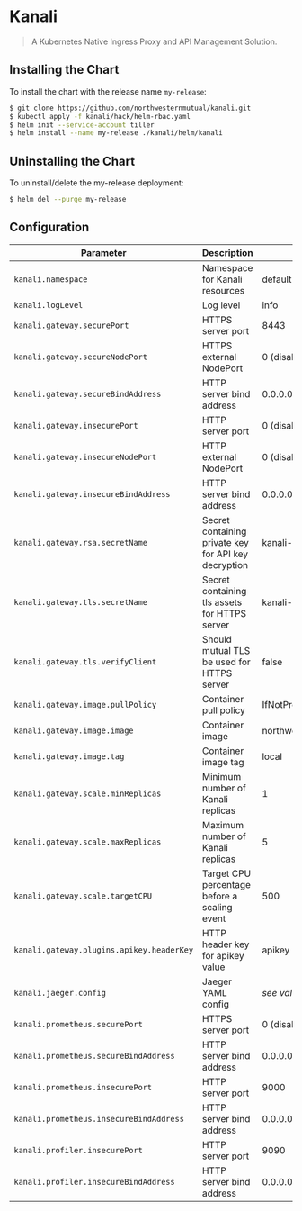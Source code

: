 # Kanali

> A Kubernetes Native Ingress Proxy and API Management Solution.

## Installing the Chart

To install the chart with the release name `my-release`:

```sh
$ git clone https://github.com/northwesternmutual/kanali.git
$ kubectl apply -f kanali/hack/helm-rbac.yaml
$ helm init --service-account tiller
$ helm install --name my-release ./kanali/helm/kanali
```

## Uninstalling the Chart

To uninstall/delete the my-release deployment:

```sh
$ helm del --purge my-release
```

## Configuration

| Parameter                                 | Description                                          | Default                   |
| ----------------------------------------- | ---------------------------------------------------- | ------------------------- |
| `kanali.namespace`                        | Namespace for Kanali resources                       | default                   |
| `kanali.logLevel`                         | Log level                                            | info                      |
| `kanali.gateway.securePort`               | HTTPS server port                                    | 8443                      |
| `kanali.gateway.secureNodePort`           | HTTPS external NodePort                              | 0 (disabled)              |
| `kanali.gateway.secureBindAddress`        | HTTP server bind address                             | 0.0.0.0                   |
| `kanali.gateway.insecurePort`             | HTTP server port                                     | 0 (disabled)              |
| `kanali.gateway.insecureNodePort`         | HTTP external NodePort                               | 0 (disabled)              |
| `kanali.gateway.insecureBindAddress`      | HTTP server bind address                             | 0.0.0.0                   |
| `kanali.gateway.rsa.secretName`           | Secret containing private key for API key decryption | kanali-rsa                |
| `kanali.gateway.tls.secretName`           | Secret containing tls assets for HTTPS server        | kanali-pki                |
| `kanali.gateway.tls.verifyClient`         | Should mutual TLS be used for HTTPS server           | false                     |
| `kanali.gateway.image.pullPolicy`         | Container pull policy                                | IfNotPresent              |
| `kanali.gateway.image.image`              | Container image                                      | northwesternmutual/kanali |
| `kanali.gateway.image.tag`                | Container image tag                                  | local                     |
| `kanali.gateway.scale.minReplicas`        | Minimum number of Kanali replicas                    | 1                         |
| `kanali.gateway.scale.maxReplicas`        | Maximum number of Kanali replicas                    | 5                         |
| `kanali.gateway.scale.targetCPU`          | Target CPU percentage before a scaling event         | 500                       |
| `kanali.gateway.plugins.apikey.headerKey` | HTTP header key for apikey value                     | apikey                    |
| `kanali.jaeger.config`                    | Jaeger YAML config                                   | *see values.yaml*         |
| `kanali.prometheus.securePort`            | HTTPS server port                                    | 0 (disabled)              |
| `kanali.prometheus.secureBindAddress`     | HTTP server bind address                             | 0.0.0.0                   |
| `kanali.prometheus.insecurePort`          | HTTP server port                                     | 9000                      |
| `kanali.prometheus.insecureBindAddress`   | HTTP server bind address                             | 0.0.0.0                   |
| `kanali.profiler.insecurePort`            | HTTP server port                                     | 9090                      |
| `kanali.profiler.insecureBindAddress`     | HTTP server bind address                             | 0.0.0.0                   |